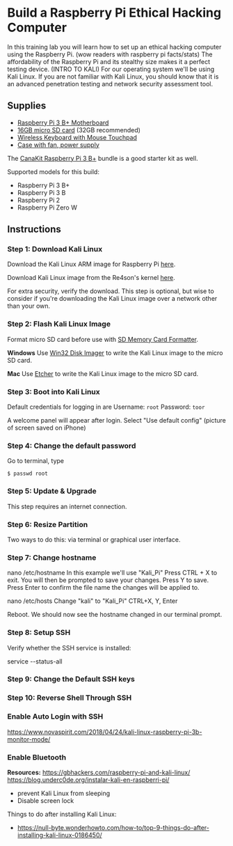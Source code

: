 # Build a Raspberry Pi Ethical Hacking Computer
In this training lab you will learn how to set up an ethical hacking computer using the Raspberry Pi.
(wow readers with raspberry pi facts/stats)
The affordability of the Raspberry Pi and its stealthy size makes it a perfect testing device.
(INTRO TO KALI)
For our operating system we'll be using Kali Linux. If you are not familiar with Kali Linux, you should know that it is an advanced penetration testing and network security assessment tool.

## Supplies
- [Raspberry Pi 3 B+ Motherboard](https://www.amazon.com/ELEMENT-Element14-Raspberry-Pi-Motherboard/dp/B07BDR5PDW/ref=sr_1_3?ie=UTF8&qid=1541551736&sr=8-3&keywords=raspberry+pi+3+b%2B)
- [16GB micro SD card](https://www.amazon.com/Sandisk-Ultra-Micro-UHS-I-Adapter/dp/B073K14CVB/ref=sr_1_2?s=electronics&ie=UTF8&qid=1541551914&sr=1-2&keywords=sandisk+16gb+micro+sd) (32GB recommended)
- [Wireless Keyboard with Mouse Touchpad](https://www.amazon.com/Rii-Wireless-Keyboard-Touchpad-Control/dp/B00I5SW8MC/ref=sr_1_1?s=electronics&ie=UTF8&qid=1541552109&sr=1-1&keywords=Rii+Mini+Wireless+2.4GHz+Keyboard+with+Mouse+Touchpad+Remote+Control%2C+Black+%28mini+X1%29)
- [Case with fan, power supply](https://www.amazon.com/Smraza-Raspberry-Heatsinks-Supply-Compatible/dp/B07GKXZH7X/ref=sr_1_32?ie=UTF8&qid=1541552913&sr=8-32&keywords=Smraza#customerReviews)

The [CanaKit Raspberry Pi 3 B+](https://www.amazon.com/CanaKit-Raspberry-Premium-Clear-Supply/dp/B07BC7BMHY/ref=sr_1_1?s=pc&ie=UTF8&qid=1541553553&sr=1-1&keywords=CanaKit+Raspberry+Pi+3+B%2B+%28B+Plus%29+with+Premium+Clear+Case+and+2.5A+Power+Supply) bundle is a good starter kit as well.

Supported models for this build:
- Raspberry Pi 3  B+
- Raspberry Pi 3 B
- Raspberry Pi 2
- Raspberry Pi Zero W

## Instructions

### Step 1: Download Kali Linux
Download the Kali Linux ARM image for Raspberry Pi [here](https://www.offensive-security.com/kali-linux-arm-images/).

Download Kali Linux image from the Re4son's kernel [here](https://whitedome.com.au/re4son/sticky-fingers-kali-pi-pre-installed-image/).

For extra security, verify the download. This step is optional, but wise to consider if you're downloading the Kali Linux image over a network other than your own.

### Step 2: Flash Kali Linux Image
Format micro SD card before use with [SD Memory Card Formatter](https://www.sdcard.org/downloads/formatter_4/index.html).

**Windows**
Use [Win32 Disk Imager](https://sourceforge.net/projects/win32diskimager/) to write the Kali Linux image to the micro SD card.

**Mac**
Use [Etcher](https://www.balena.io/etcher/) to write the Kali Linux image to the micro SD card.

### Step 3: Boot into Kali Linux
Default credentials for logging in are Username: `root` Password: `toor`

A welcome panel will appear after login. Select "Use default config" (picture of screen saved on iPhone)

### Step 4: Change the default password
Go to terminal, type

```shell
$ passwd root
```

### Step 5: Update & Upgrade
This step requires an internet connection.

### Step 6: Resize Partition
Two ways to do this: via terminal or graphical user interface.

### Step 7: Change hostname
nano /etc/hostname
In this example we'll use "Kali_Pi"
Press CTRL + X to exit. You will then be prompted to save your changes. Press Y to save.
Press Enter to confirm the file name the changes will be applied to.

nano /etc/hosts
Change "kali" to "Kali_Pi"
CTRL+X, Y, Enter

Reboot. We should now see the hostname changed in our terminal prompt.

### Step 8: Setup SSH
Verify whether the SSH service is installed:

service --status-all

### Step 9: Change the Default SSH keys

### Step 10: Reverse Shell Through SSH

### Enable Auto Login with SSH
https://www.novaspirit.com/2018/04/24/kali-linux-raspberry-pi-3b-monitor-mode/

### Enable Bluetooth


**Resources:**
https://gbhackers.com/raspberry-pi-and-kali-linux/
https://blog.underc0de.org/instalar-kali-en-raspberri-pi/

- prevent Kali Linux from sleeping
- Disable screen lock

Things to do after installing Kali Linux:
- https://null-byte.wonderhowto.com/how-to/top-9-things-do-after-installing-kali-linux-0186450/
